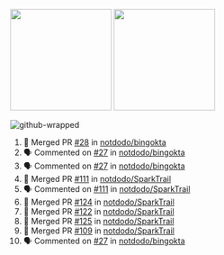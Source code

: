 <a href="https://github.com/notdodo"><img src="https://github-readme-stats.vercel.app/api?username=notdodo&count_private=true&theme=dark" height="180" /></a> <a href="https://github.com/notdodo"><img src="https://github-readme-stats.vercel.app/api/top-langs/?username=notdodo&langs_count=8&theme=dark&hide=tex,java,html,css&layout=compact" height="180" /></a>

![github-wrapped](https://github.com/notdodo/notdodo/assets/6991986/fb310ed4-7b6b-48dd-a447-4c85e6000edb)

<!--START_SECTION:activity-->
1. 🎉 Merged PR [#28](https://github.com/notdodo/bingokta/pull/28) in [notdodo/bingokta](https://github.com/notdodo/bingokta)
2. 🗣 Commented on [#27](https://github.com/notdodo/bingokta/pull/27#issuecomment-2403557908) in [notdodo/bingokta](https://github.com/notdodo/bingokta)
3. 🗣 Commented on [#27](https://github.com/notdodo/bingokta/pull/27#issuecomment-2403557009) in [notdodo/bingokta](https://github.com/notdodo/bingokta)
4. 🎉 Merged PR [#111](https://github.com/notdodo/SparkTrail/pull/111) in [notdodo/SparkTrail](https://github.com/notdodo/SparkTrail)
5. 🗣 Commented on [#111](https://github.com/notdodo/SparkTrail/pull/111#issuecomment-2401343312) in [notdodo/SparkTrail](https://github.com/notdodo/SparkTrail)
6. 🎉 Merged PR [#124](https://github.com/notdodo/SparkTrail/pull/124) in [notdodo/SparkTrail](https://github.com/notdodo/SparkTrail)
7. 🎉 Merged PR [#122](https://github.com/notdodo/SparkTrail/pull/122) in [notdodo/SparkTrail](https://github.com/notdodo/SparkTrail)
8. 🎉 Merged PR [#125](https://github.com/notdodo/SparkTrail/pull/125) in [notdodo/SparkTrail](https://github.com/notdodo/SparkTrail)
9. 🎉 Merged PR [#109](https://github.com/notdodo/SparkTrail/pull/109) in [notdodo/SparkTrail](https://github.com/notdodo/SparkTrail)
10. 🗣 Commented on [#27](https://github.com/notdodo/bingokta/pull/27#issuecomment-2401332893) in [notdodo/bingokta](https://github.com/notdodo/bingokta)
<!--END_SECTION:activity-->

